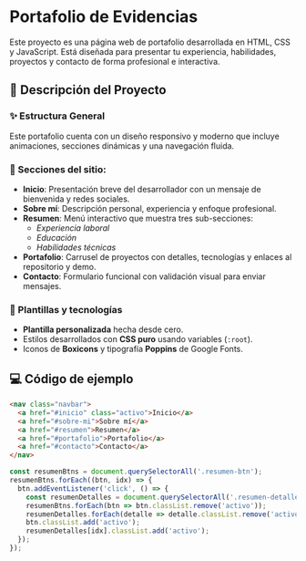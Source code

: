 # Portafolio de Evidencias

Este proyecto es una página web de portafolio desarrollada en HTML, CSS y JavaScript. Está diseñada para presentar tu experiencia, habilidades, proyectos y contacto de forma profesional e interactiva.

## 📄 Descripción del Proyecto

### ✨ Estructura General

Este portafolio cuenta con un diseño responsivo y moderno que incluye animaciones, secciones dinámicas y una navegación fluida.

### 🧭 Secciones del sitio:

- **Inicio**: Presentación breve del desarrollador con un mensaje de bienvenida y redes sociales.
- **Sobre mí**: Descripción personal, experiencia y enfoque profesional.
- **Resumen**: Menú interactivo que muestra tres sub-secciones:
  - *Experiencia laboral*
  - *Educación*
  - *Habilidades técnicas*
- **Portafolio**: Carrusel de proyectos con detalles, tecnologías y enlaces al repositorio y demo.
- **Contacto**: Formulario funcional con validación visual para enviar mensajes.

### 🧩 Plantillas y tecnologías

- **Plantilla personalizada** hecha desde cero.
- Estilos desarrollados con **CSS puro** usando variables (`:root`).
- Iconos de **Boxicons** y tipografía **Poppins** de Google Fonts.

## 💻 Código de ejemplo

```html
<nav class="navbar">
  <a href="#inicio" class="activo">Inicio</a>
  <a href="#sobre-mi">Sobre mí</a>
  <a href="#resumen">Resumen</a>
  <a href="#portafolio">Portafolio</a>
  <a href="#contacto">Contacto</a>
</nav>
```
```js
const resumenBtns = document.querySelectorAll('.resumen-btn');
resumenBtns.forEach((btn, idx) => {
  btn.addEventListener('click', () => {
    const resumenDetalles = document.querySelectorAll('.resumen-detalle');
    resumenBtns.forEach(btn => btn.classList.remove('activo'));
    resumenDetalles.forEach(detalle => detalle.classList.remove('activo'));
    btn.classList.add('activo');
    resumenDetalles[idx].classList.add('activo');
  });
});
```




